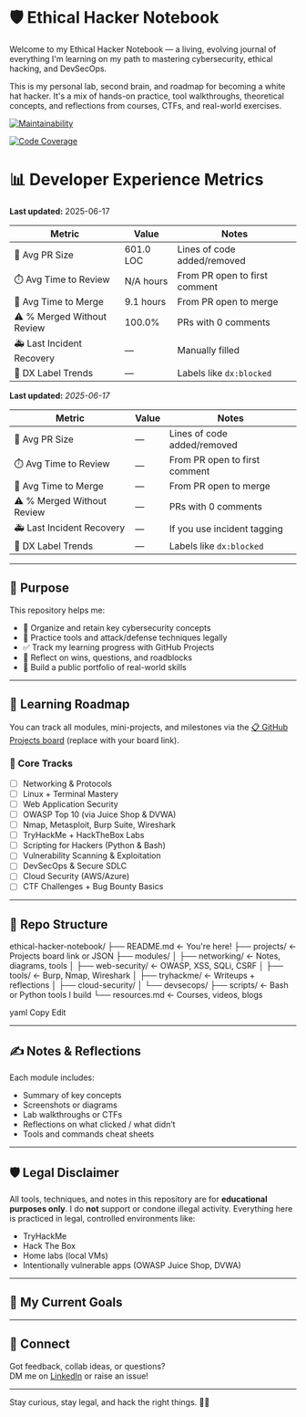 # 🛡️ Ethical Hacker Notebook

Welcome to my Ethical Hacker Notebook — a living, evolving journal of everything I'm learning on my path to mastering cybersecurity, ethical hacking, and DevSecOps.

This is my personal lab, second brain, and roadmap for becoming a white hat hacker. It's a mix of hands-on practice, tool walkthroughs, theoretical concepts, and reflections from courses, CTFs, and real-world exercises.

[![Maintainability](https://qlty.sh/badges/db729f8c-6c14-46a7-8f31-09f46c0a91a3/maintainability.svg)](https://qlty.sh/gh/Little-mighty-developer/projects/ethical_hacker_notebook)

[![Code Coverage](https://qlty.sh/badges/db729f8c-6c14-46a7-8f31-09f46c0a91a3/test_coverage.svg)](https://qlty.sh/gh/Little-mighty-developer/projects/ethical_hacker_notebook)


# 📊 Developer Experience Metrics


**Last updated:** 2025-06-17

| Metric                      | Value        | Notes |
|-----------------------------|--------------|-------|
| 🔁 Avg PR Size              | 601.0 LOC | Lines of code added/removed |
| ⏱️ Avg Time to Review       | N/A hours | From PR open to first comment |
| 🧵 Avg Time to Merge         | 9.1 hours | From PR open to merge |
| ⚠️ % Merged Without Review  | 100.0% | PRs with 0 comments |
| 🚑 Last Incident Recovery   | —            | Manually filled |
| 🧠 DX Label Trends          | —            | Labels like `dx:blocked` |


**Last updated:** _2025-06-17_

| Metric                      | Value        | Notes |
|-----------------------------|--------------|-------|
| 🔁 Avg PR Size              | —            | Lines of code added/removed |
| ⏱️ Avg Time to Review       | —            | From PR open to first comment |
| 🧵 Avg Time to Merge         | —            | From PR open to merge |
| ⚠️ % Merged Without Review  | —            | PRs with 0 comments |
| 🚑 Last Incident Recovery   | —            | If you use incident tagging |
| 🧠 DX Label Trends          | —            | Labels like `dx:blocked` |



---

## 📌 Purpose

This repository helps me:

- 📘 Organize and retain key cybersecurity concepts
- 🧪 Practice tools and attack/defense techniques legally
- ✅ Track my learning progress with GitHub Projects
- 💬 Reflect on wins, questions, and roadblocks
- 🧰 Build a public portfolio of real-world skills

---

## 🧭 Learning Roadmap

You can track all modules, mini-projects, and milestones via the [📋 GitHub Projects board](https://github.com/YOUR-USERNAME/ethical-hacker-notebook/projects) (replace with your board link).

### 🔧 Core Tracks

- [ ] Networking & Protocols
- [ ] Linux + Terminal Mastery
- [ ] Web Application Security
- [ ] OWASP Top 10 (via Juice Shop & DVWA)
- [ ] Nmap, Metasploit, Burp Suite, Wireshark
- [ ] TryHackMe + HackTheBox Labs
- [ ] Scripting for Hackers (Python & Bash)
- [ ] Vulnerability Scanning & Exploitation
- [ ] DevSecOps & Secure SDLC
- [ ] Cloud Security (AWS/Azure)
- [ ] CTF Challenges + Bug Bounty Basics

---

## 📂 Repo Structure

ethical-hacker-notebook/
├── README.md ← You're here!
├── projects/ ← Projects board link or JSON
├── modules/
│ ├── networking/ ← Notes, diagrams, tools
│ ├── web-security/ ← OWASP, XSS, SQLi, CSRF
│ ├── tools/ ← Burp, Nmap, Wireshark
│ ├── tryhackme/ ← Writeups + reflections
│ ├── cloud-security/
│ └── devsecops/
├── scripts/ ← Bash or Python tools I build
└── resources.md ← Courses, videos, blogs

yaml
Copy
Edit

---

## ✍️ Notes & Reflections

Each module includes:
- Summary of key concepts
- Screenshots or diagrams
- Lab walkthroughs or CTFs
- Reflections on what clicked / what didn’t
- Tools and commands cheat sheets

---

## 🛡️ Legal Disclaimer

All tools, techniques, and notes in this repository are for **educational purposes only**. I do **not** support or condone illegal activity. Everything here is practiced in legal, controlled environments like:

- TryHackMe
- Hack The Box
- Home labs (local VMs)
- Intentionally vulnerable apps (OWASP Juice Shop, DVWA)

---

## 🚀 My Current Goals







---

## 🤝 Connect

Got feedback, collab ideas, or questions?  
DM me on [LinkedIn](https://www.linkedin.com/in/amanda-arthur-9973a0159/) or raise an issue!

---

Stay curious, stay legal, and hack the right things. 🧠✨